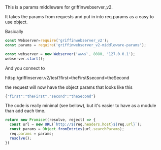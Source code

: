 This is a params middleware for griffinwebserver_v2.

It takes the params from requests and put in into req.params as a easy to use object.

Basically



```javascript
const Webserver=require('griffinwebserver_v2');
const params = require('griffinwebserver_v2-middleware-params');

const webserver = new Webserver('www/', 8080, '127.0.0.1');
webserver.start();
```

And you connect to

httsp:/griffinserver.v2/test?first=theFirst&second=theSecond

the request will now have the object params that looks like this 
```javascript
{"first":"theFirst","second":"theSecond"}
```

The code is really minimal (see bellow), but it's easier to have as a module than add each time.

```javascript
return new Promise((resolve, reject) => {
  const url = new URL(`http://${req.headers.host}${req.url}`);
  const params = Object.fromEntries(url.searchParams);
  req.params = params;
  resolve();
})
```
